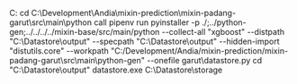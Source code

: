 <!--
Copyright (c) 2020-2023 Datamixin.

This program is free software: you can redistribute it and/or modify
it under the terms of the GNU General Public License as published by
the Free Software Foundation, either version 3 of the License, or
(at your option) any later version.

This program is distributed in the hope that it will be useful,
but WITHOUT ANY WARRANTY; without even the implied warranty of
MERCHANTABILITY or FITNESS FOR A PARTICULAR PURPOSE.  See the
GNU General Public License for more details.

You should have received a copy of the GNU General Public License
along with this program. If not, see <http://www.gnu.org/licenses/>.
-->
C:
cd C:\Development\Andia\mixin-prediction\mixin-padang-garut\src\main\python
call pipenv run pyinstaller -p ./;../python-gen;../../../../mixin-base/src/main/python --collect-all "xgboost" --distpath "C:\Datastore\output" --specpath "C:\Datastore\output" --hidden-import "distutils.core" --workpath "C:/Development/Andia/mixin-prediction/mixin-padang-garut\src\main\python-gen" --onefile garut\datastore.py
cd "C:\Datastore\output"
datastore.exe C:\Datastore\storage
